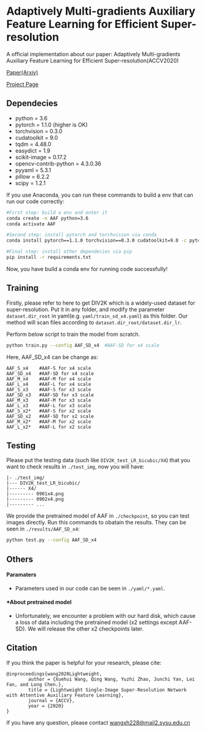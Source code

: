# Adaptively Multi-gradients Auxiliary Feature Learning for Efficient Super-resolution

A official implementation about our paper: Adaptively Multi-gradients Auxiliary Feature Learning for Efficient Super-resolution(ACCV2020)

[Paper(Arxiv)](https://arxiv.org/pdf/2011.06773.pdf)

[Project Page](https://cv.wangxuehui.site/SR/)

## Dependecies
- python = 3.6
- pytorch = 1.1.0 (higher is OK)
- torchvision = 0.3.0
- cudatoolkit = 9.0
- tqdm = 4.48.0
- easydict = 1.9
- scikit-image = 0.17.2
- opencv-contrib-python = 4.3.0.36
- pyyaml = 5.3.1
- pillow = 6.2.2
- scipy = 1.2.1

If you use Anaconda, you can run these commands to build a env that can run our code correctly:
```bash
#First step: build a env and enter it
conda create -n AAF python=3.6
conda activate AAF

#Second step: install pytorch and torchvision via conda
conda install pytorch==1.1.0 torchvision==0.3.0 cudatoolkit=9.0 -c pytorch

#Final step: install other dependecies via pip
pip install -r requirements.txt
```
Now, you have build a conda env for running code successfully!

## Training
Firstly, please refer to here to get DIV2K which is a widely-used dataset for super-resolution. Put it in any folder, and modify the parameter `dataset.dir_root` in yaml(e.g. `yaml/train_sd_x4.yaml`) as this folder. Our method will scan files according to `dataset.dir_root/dataset.dir_lr`.

Perform below script to train the model from scratch.
```bash
python train.py --config AAF_SD_x4  #AAF-SD for x4 scale
```
Here, AAF_SD_x4 can be change as:
```
AAF_S_x4    #AAF-S for x4 scale
AAF_SD_x4   #AAF-SD for x4 scale
AAF_M_x4    #AAF-M for x4 scale
AAF_L_x4    #AAF-L for x4 scale
AAF_S_x3    #AAF-S for x3 scale
AAF_SD_x3   #AAF-SD for x3 scale
AAF_M_x3    #AAF-M for x3 scale
AAF_L_x3    #AAF-L for x3 scale
AAF_S_x2*   #AAF-S for x2 scale
AAF_SD_x2   #AAF-SD for x2 scale
AAF_M_x2*   #AAF-M for x2 scale
AAF_L_x2*   #AAF-L for x2 scale
```


## Testing
Please put the testing data (such like `DIV2K_test_LR_bicubic/X4`) that you want to check results in `./test_img`, now you will have:

```
|- ./test_img/
|--- DIV2K_test_LR_bicubic/
|------ X4/
|--------- 0901x4.png
|--------- 0902x4.png
|--------- ...
```

We provide the pretrained model of AAF in `./checkpoint`, so you can test images directly. Run this commands to obatain the results. They can be seen in `./results/AAF_SD_x4`:

```bash
python test.py --config AAF_SD_x4
```

## Others
#### Paramaters
- Parameters used in our code can be seen in `./yaml/*.yaml`.

#### *About pretrained model
- Unfortunately, we encounter a problem with our hard disk, which cause a loss of data including the pretrained model (x2 settings except AAF-SD). We will release the other x2 checkpoints later.

## Citation
If you think the paper is helpful for your research, please cite:
```
@inproceedings{wang2020Lightweight,
        author = {Xuehui Wang, Qing Wang, Yuzhi Zhao, Junchi Yan, Lei Fan, and Long Chen.},
        title = {Lightweight Single-Image Super-Resolution Network with Attentive Auxiliary Feature Learning},
        journal = {ACCV},
        year = {2020}
}
```

If you have any question, please contact wangxh228@mail2.sysu.edu.cn

